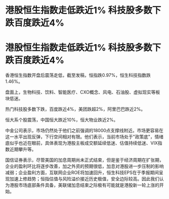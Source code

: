 # 港股恒生指数走低跌近1% 科技股多数下跌百度跌近4%

# 港股恒生指数走低跌近1% 科技股多数下跌百度跌近4%

香港恒生指数开盘后震荡走低，截至发稿，恒指跌0.97%，恒生科技指数跌1.46%。

盘面上，生物科技、饮料、智能医疗、CXO概念、风电、石油股、虚拟现实等板块低迷。

热门科技股多数下跌，百度跌近4%，美团跌超2%，阿里巴巴跌近2%。

恒大系个股震荡，中国恒大跌近10%，恒大物业跌近2%。

中金公司表示，市场仍然处于他们之前强调的18000点支撑线附近。市场更容易在这一水平出现反弹，下行空间相对有限。他们表示，当前市场处于"政策底"，情绪底似乎也近在眼前，具体表现为港股主板成交额延续低迷、估值持续低迷、VIX指数近期攀升等。

国信证券表示，尽管美国的加息周期尚未正式结束，但是鉴于经济周期在扩张期，企业的盈利环比将逐步改善，加之外资的预期很低，加息对港股进一步压制的影响减弱；企业盈利方面，互联网企业ROE将加速回升，恒生科技EPS在于季报期间呈现加速上修趋势；恒指估值与风险溢价接近历史极值，安全边际较高。因此我们认为港股市场底部条件具备，美联储加息结束之际极有可能就是港股新一轮上涨的开始。

